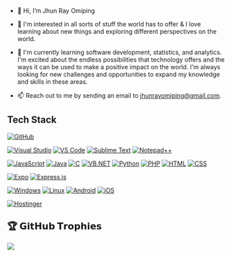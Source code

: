 - 👋 Hi, I’m Jhun Ray Omiping
- 👀 I'm interested in all sorts of stuff the world has to offer & I love learning about new things and exploring different perspectives on the world.
- 🌱 I'm currently learning software development, statistics, and analytics. I'm excited about the endless possibilities that technology offers and the ways it can be used to make a positive impact on the world. 
     I'm always looking for new challenges and opportunities to expand my knowledge and skills in these areas.

- 📫 Reach out to me by sending an email to jhunrayomiping@gmail.com.


## Tech Stack


[![GitHub](https://img.shields.io/badge/GitHub-100000?style=for-the-badge&logo=github&logoColor=white)](https://github.com/qw87rt)

[![Visual Studio](https://img.shields.io/badge/Visual%20Studio-5C2D91?style=for-the-badge&logo=visual-studio&logoColor=white)](https://visualstudio.microsoft.com/)
[![VS Code](https://img.shields.io/badge/VS%20Code-007ACC?style=for-the-badge&logo=visual-studio-code&logoColor=white)](https://code.visualstudio.com/)
[![Sublime Text](https://img.shields.io/badge/Sublime%20Text-FF9800?style=for-the-badge&logo=sublime-text&logoColor=white)](https://www.sublimetext.com/)
[![Notepad++](https://img.shields.io/badge/Notepad++-90E59A?style=for-the-badge&logo=notepad%2B%2B&logoColor=black)](https://notepad-plus-plus.org/)

[![JavaScript](https://img.shields.io/badge/JavaScript-F7DF1E?style=for-the-badge&logo=javascript&logoColor=black)](https://developer.mozilla.org/en-US/docs/Web/JavaScript)
[![Java](https://img.shields.io/badge/Java-ED8B00?style=for-the-badge&logo=java&logoColor=white)](https://www.java.com/)
[![C](https://img.shields.io/badge/C-00599C?style=for-the-badge&logo=c&logoColor=white)](https://en.wikipedia.org/wiki/C_(programming_language))
[![VB.NET](https://img.shields.io/badge/VB.NET-512BD4?style=for-the-badge&logo=.net&logoColor=white)](https://docs.microsoft.com/en-us/dotnet/visual-basic/)
[![Python](https://img.shields.io/badge/Python-3776AB?style=for-the-badge&logo=python&logoColor=white)](https://www.python.org/)
[![PHP](https://img.shields.io/badge/PHP-777BB4?style=for-the-badge&logo=php&logoColor=white)](https://www.php.net/)
[![HTML](https://img.shields.io/badge/HTML-E34F26?style=for-the-badge&logo=html5&logoColor=white)](https://developer.mozilla.org/en-US/docs/Web/HTML)
[![CSS](https://img.shields.io/badge/CSS-1572B6?style=for-the-badge&logo=css3&logoColor=white)](https://developer.mozilla.org/en-US/docs/Web/CSS)

[![Expo](https://img.shields.io/badge/Expo-000020?style=for-the-badge&logo=expo&logoColor=white)](https://expo.io/)
[![Express.js](https://img.shields.io/badge/Express.js-000000?style=for-the-badge&logo=express&logoColor=white)](https://expressjs.com/)

[![Windows](https://img.shields.io/badge/Windows-0078D6?style=for-the-badge&logo=windows&logoColor=white)](https://www.microsoft.com/en-us/windows)
[![Linux](https://img.shields.io/badge/Linux-FCC624?style=for-the-badge&logo=linux&logoColor=black)](https://www.linux.org/)
[![Android](https://img.shields.io/badge/Android-3DDC84?style=for-the-badge&logo=android&logoColor=white)](https://www.android.com/)
[![iOS](https://img.shields.io/badge/iOS-000000?style=for-the-badge&logo=ios&logoColor=white)](https://www.apple.com/ios/)

[![Hostinger](https://img.shields.io/badge/Hostinger-1FB4F5?style=for-the-badge&logo=hostinger&logoColor=white)](https://www.hostinger.com/)


## 🏆 𝗚𝗶𝘁𝗛𝘂𝗯 𝗧𝗿𝗼𝗽𝗵𝗶𝗲𝘀
![](https://github-profile-trophy.vercel.app/?username=qw87rt&theme=radical&no-frame=true&no-bg=false&margin-w=4)


<!---
-------------
--->

